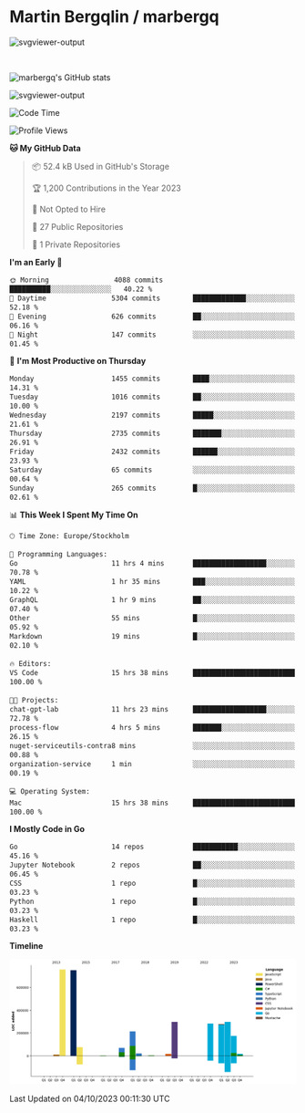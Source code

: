 # Martin Bergqlin / marbergq

![svgviewer-output](https://user-images.githubusercontent.com/2405410/206014777-22d41ecb-c24f-421d-b7d9-bba2cb5bb0de.svg)

<br>

<!--- [![Martin's Week](https://github-readme-stats.vercel.app/api/wakatime?username=marbergq&theme=dark)](https://github.com/anuraghazra/github-readme-stats) -->

![marbergq's GitHub stats](https://github-readme-stats.vercel.app/api?username=marbergq&count_private=true&show_icons=true)

![svgviewer-output](https://wakatime.com/badge/user/3f0a2069-6683-4e19-9a4a-7d21ea815067.svg)

<!--START_SECTION:waka-->
![Code Time](http://img.shields.io/badge/Code%20Time-3%2C352%20hrs%2022%20mins-blue)

![Profile Views](http://img.shields.io/badge/Profile%20Views-0-blue)

**🐱 My GitHub Data** 

> 📦 52.4 kB Used in GitHub's Storage 
 > 
> 🏆 1,200 Contributions in the Year 2023
 > 
> 🚫 Not Opted to Hire
 > 
> 📜 27 Public Repositories 
 > 
> 🔑 1 Private Repositories 
 > 
**I'm an Early 🐤** 

```text
🌞 Morning                4088 commits        ██████████░░░░░░░░░░░░░░░   40.22 % 
🌆 Daytime                5304 commits        █████████████░░░░░░░░░░░░   52.18 % 
🌃 Evening                626 commits         ██░░░░░░░░░░░░░░░░░░░░░░░   06.16 % 
🌙 Night                  147 commits         ░░░░░░░░░░░░░░░░░░░░░░░░░   01.45 % 
```
📅 **I'm Most Productive on Thursday** 

```text
Monday                   1455 commits        ████░░░░░░░░░░░░░░░░░░░░░   14.31 % 
Tuesday                  1016 commits        ██░░░░░░░░░░░░░░░░░░░░░░░   10.00 % 
Wednesday                2197 commits        █████░░░░░░░░░░░░░░░░░░░░   21.61 % 
Thursday                 2735 commits        ███████░░░░░░░░░░░░░░░░░░   26.91 % 
Friday                   2432 commits        ██████░░░░░░░░░░░░░░░░░░░   23.93 % 
Saturday                 65 commits          ░░░░░░░░░░░░░░░░░░░░░░░░░   00.64 % 
Sunday                   265 commits         █░░░░░░░░░░░░░░░░░░░░░░░░   02.61 % 
```


📊 **This Week I Spent My Time On** 

```text
🕑︎ Time Zone: Europe/Stockholm

💬 Programming Languages: 
Go                       11 hrs 4 mins       ██████████████████░░░░░░░   70.78 % 
YAML                     1 hr 35 mins        ███░░░░░░░░░░░░░░░░░░░░░░   10.22 % 
GraphQL                  1 hr 9 mins         ██░░░░░░░░░░░░░░░░░░░░░░░   07.40 % 
Other                    55 mins             █░░░░░░░░░░░░░░░░░░░░░░░░   05.92 % 
Markdown                 19 mins             █░░░░░░░░░░░░░░░░░░░░░░░░   02.10 % 

🔥 Editors: 
VS Code                  15 hrs 38 mins      █████████████████████████   100.00 % 

🐱‍💻 Projects: 
chat-gpt-lab             11 hrs 23 mins      ██████████████████░░░░░░░   72.78 % 
process-flow             4 hrs 5 mins        ███████░░░░░░░░░░░░░░░░░░   26.15 % 
nuget-serviceutils-contra8 mins              ░░░░░░░░░░░░░░░░░░░░░░░░░   00.88 % 
organization-service     1 min               ░░░░░░░░░░░░░░░░░░░░░░░░░   00.19 % 

💻 Operating System: 
Mac                      15 hrs 38 mins      █████████████████████████   100.00 % 
```

**I Mostly Code in Go** 

```text
Go                       14 repos            ███████████░░░░░░░░░░░░░░   45.16 % 
Jupyter Notebook         2 repos             ██░░░░░░░░░░░░░░░░░░░░░░░   06.45 % 
CSS                      1 repo              █░░░░░░░░░░░░░░░░░░░░░░░░   03.23 % 
Python                   1 repo              █░░░░░░░░░░░░░░░░░░░░░░░░   03.23 % 
Haskell                  1 repo              █░░░░░░░░░░░░░░░░░░░░░░░░   03.23 % 
```



**Timeline**

![Lines of Code chart](https://raw.githubusercontent.com/marbergq/marbergq/main/assets/bar_graph.png)


 Last Updated on 04/10/2023 00:11:30 UTC
<!--END_SECTION:waka-->
